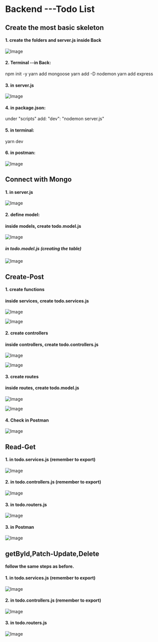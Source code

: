 # Backend ---Todo List

## Create the most basic skeleton

#### 1. create the folders and server.js inside Back
   ![Image](https://github.com/miaypc/Notes/blob/master/images/backend-one.png)

#### 2. Terminal --in Back: 
   npm init -y
   yarn add mongoose
   yarn add -D nodemon
   yarn add express
   
#### 3. in server.js
   ![Image](https://github.com/miaypc/Notes/blob/master/images/backend-two.png)

#### 4. in package.json:
   under "scripts" add:
  "dev": "nodemon server.js"

#### 5. in terminal:
   yarn dev
   
 #### 6. in postman:
   ![Image](https://github.com/miaypc/Notes/blob/master/images/backend-three.png)

## Connect with Mongo

#### 1. in server.js
   ![Image](https://github.com/miaypc/Notes/blob/master/images/backend-four.png)

#### 2. define model:
   #### inside models, create todo.model.js
   ![Image](https://github.com/miaypc/Notes/blob/master/images/backend-five.png)
   
  ##### in todo.model.js (creating the table)
   ![Image](https://github.com/miaypc/Notes/blob/master/images/backend-six.png)
   
## Create-Post
   
#### 1. create functions
   #### inside services, create todo.services.js
   ![Image](https://github.com/miaypc/Notes/blob/master/images/backend-8.png)
   
   ![Image](https://github.com/miaypc/Notes/blob/master/images/backend-9.png)
   
#### 2. create controllers
   #### inside controllers, create todo.controllers.js
   ![Image](https://github.com/miaypc/Notes/blob/master/images/backend-10.png)
   
   ![Image](https://github.com/miaypc/Notes/blob/master/images/backend-11.png)
   
#### 3. create routes
   #### inside routes, create todo.model.js
   ![Image](https://github.com/miaypc/Notes/blob/master/images/backend-7.png)
   
   ![Image](https://github.com/miaypc/Notes/blob/master/images/backend-12.png)
   
#### 4. Check in Postman
   ![Image](https://github.com/miaypc/Notes/blob/master/images/backend-13.png)

## Read-Get

#### 1. in todo.services.js (remember to export)
![Image](https://github.com/miaypc/Notes/blob/master/images/backend-14.png)

#### 2. in todo.controllers.js (remember to export)
![Image](https://github.com/miaypc/Notes/blob/master/images/backend-15.png)

#### 3. in todo.routers.js
![Image](https://github.com/miaypc/Notes/blob/master/images/backend-16.png)

#### 3. in Postman
![Image](https://github.com/miaypc/Notes/blob/master/images/backend-17.png)

## getById,Patch-Update,Delete
   #### follow the same steps as before.
   
 
#### 1. in todo.services.js (remember to export)
![Image](https://github.com/miaypc/Notes/blob/master/images/backend-18.png)

#### 2. in todo.controllers.js (remember to export)
![Image](https://github.com/miaypc/Notes/blob/master/images/backend-19.png)

#### 3. in todo.routers.js
![Image](https://github.com/miaypc/Notes/blob/master/images/backend-20.png)


